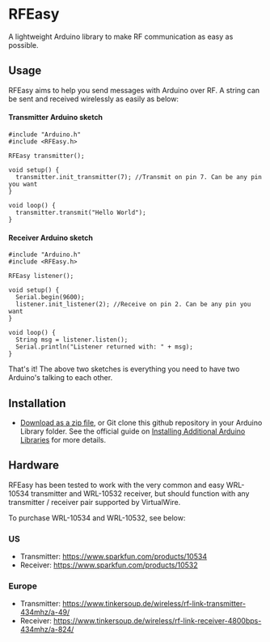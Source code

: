 # RFEasy
A lightweight Arduino library to make RF communication as easy as possible.

## Usage
RFEasy aims to help you send messages with Arduino over RF. A string can be sent and received wirelessly as easily as below:

#### Transmitter Arduino sketch

    #include "Arduino.h"
    #include <RFEasy.h>

    RFEasy transmitter();

    void setup() {
      transmitter.init_transmitter(7); //Transmit on pin 7. Can be any pin you want
    }

    void loop() {
      transmitter.transmit("Hello World");
    }

#### Receiver Arduino sketch

    #include "Arduino.h"
    #include <RFEasy.h>

    RFEasy listener();

    void setup() {
      Serial.begin(9600);
      listener.init_listener(2); //Receive on pin 2. Can be any pin you want
    }

    void loop() {
      String msg = listener.listen();
      Serial.println("Listener returned with: " + msg);
    }

That's it! The above two sketches is everything you need to have two Arduino's talking to each other.

## Installation
- [Download as a zip file](https://github.com/houen/RFEasy/archive/master.zip), or Git clone this github repository in your Arduino Library folder. See the official guide on [Installing Additional Arduino Libraries](http://arduino.cc/en/Guide/Libraries) for more details.


## Hardware
RFEasy has been tested to work with the very common and easy WRL-10534 transmitter and WRL-10532 receiver, but should function with any transmitter / receiver pair supported by VirtualWire.

To purchase WRL-10534 and WRL-10532, see below:
### US
- Transmitter: https://www.sparkfun.com/products/10534
- Receiver: https://www.sparkfun.com/products/10532


### Europe
- Transmitter: https://www.tinkersoup.de/wireless/rf-link-transmitter-434mhz/a-49/
- Receiver: https://www.tinkersoup.de/wireless/rf-link-receiver-4800bps-434mhz/a-824/
